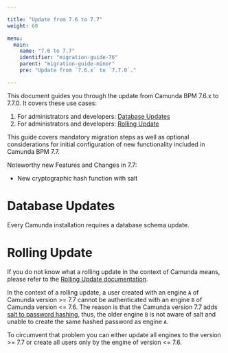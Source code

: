 ```yaml
---

title: "Update from 7.6 to 7.7"
weight: 60

menu:
  main:
    name: "7.6 to 7.7"
    identifier: "migration-guide-76"
    parent: "migration-guide-minor"
    pre: "Update from `7.6.x` to `7.7.0`."

---
```


This document guides you through the update from Camunda BPM 7.6.x to 7.7.0. It covers these use cases:

1. For administrators and developers: [Database Updates](#database-updates)
1. For administrators and developers: [Rolling Update](#rolling-update)

This guide covers mandatory migration steps as well as optional considerations for initial configuration of new functionality included in Camunda BPM 7.7.

Noteworthy new Features and Changes in 7.7:

* New cryptographic hash function with salt

# Database Updates

Every Camunda installation requires a database schema update.

# Rolling Update

If you do not know what a rolling update in the context of Camunda means, please refer to the [Rolling Update documentation](../../rolling-update/).

In the context of a rolling update, a user created with an engine `A` of Camunda version >= 7.7 cannot be authenticated with an engine `B` of Camunda version <= 7.6. The reason is that the Camunda version 7.7 adds [salt to password hashing](../../../user-guide/process-engine/password-hashing/), thus, the older engine `B` is not aware of salt and unable to create the same hashed password as engine `A`.	

To circumvent that problem you can either update all engines to the version >= 7.7 or create all users only by the engine of version <= 7.6.

